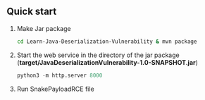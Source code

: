 ## Quick start
1. Make Jar package
    ```bash
    cd Learn-Java-Deserialization-Vulnerability & mvn package
    ```
2. Start the web service in the directory of the jar package (**target/JavaDeserializationVulnerability-1.0-SNAPSHOT.jar**)
   ```python
   python3 -m http.server 8000
   ```
3. Run SnakePayloadRCE file

